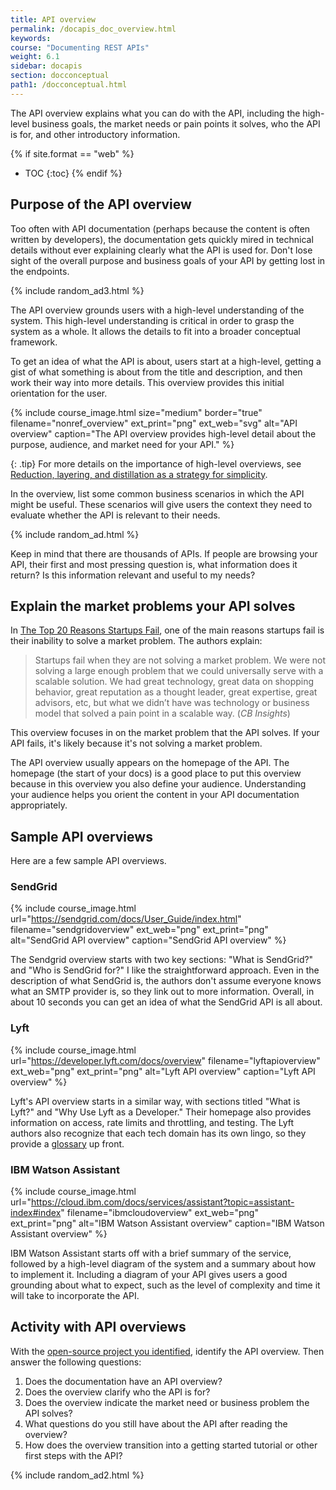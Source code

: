 ```yaml
---
title: API overview
permalink: /docapis_doc_overview.html
keywords:
course: "Documenting REST APIs"
weight: 6.1
sidebar: docapis
section: docconceptual
path1: /docconceptual.html
---
```


The API overview explains what you can do with the API, including the high-level business goals, the market needs or pain points it solves, who the API is for, and other introductory information.

{% if site.format == "web" %}
* TOC
{:toc}
{% endif %}

## Purpose of the API overview

Too often with API documentation (perhaps because the content is often written by developers), the documentation gets quickly mired in technical details without ever explaining clearly what the API is used for. Don't lose sight of the overall purpose and business goals of your API by getting lost in the endpoints.

{% include random_ad3.html %}

The API overview grounds users with a high-level understanding of the system. This high-level understanding is critical in order to grasp the system as a whole. It allows the details to fit into a broader conceptual framework.

To get an idea of what the API is about, users start at a high-level, getting a gist of what something is about from the title and description, and then work their way into more details. This overview provides this initial orientation for the user.

{% include course_image.html size="medium" border="true" filename="nonref_overview" ext_print="png" ext_web="svg" alt="API overview" caption="The API overview provides high-level detail about the purpose, audience, and market need for your API." %}

{: .tip}
For more details on the importance of high-level overviews, see [Reduction, layering, and distillation as a strategy for simplicity](https://idratherbewriting.com/simplifying-complexity/reduction-layering-distillation.html).

In the overview, list some common business scenarios in which the API might be useful. These scenarios will give users the context they need to evaluate whether the API is relevant to their needs.

{% include random_ad.html %}

Keep in mind that there are thousands of APIs. If people are browsing your API, their first and most pressing question is, what information does it return? Is this information relevant and useful to my needs?

## Explain the market problems your API solves

In [The Top 20 Reasons Startups Fail](https://www.cbinsights.com/research/startup-failure-reasons-top/), one of the main reasons startups fail is their inability to solve a market problem. The authors explain:

> Startups fail when they are not solving a market problem. We were not solving a large enough problem that we could universally serve with a scalable solution. We had great technology, great data on shopping behavior, great reputation as a thought leader, great expertise, great advisors, etc, but what we didn’t have was technology or business model that solved a pain point in a scalable way. (*CB Insights*)

This overview focuses in on the market problem that the API solves. If your API fails, it's likely because it's not solving a market problem.

The API overview usually appears on the homepage of the API. The homepage (the start of your docs) is a good place to put this overview because in this overview you also define your audience. Understanding your audience helps you orient the content in your API documentation appropriately.

## Sample API overviews

Here are a few sample API overviews.

### SendGrid

{% include course_image.html url="https://sendgrid.com/docs/User_Guide/index.html" filename="sendgridoverview" ext_web="png" ext_print="png" alt="SendGrid API overview" caption="SendGrid API overview" %}

The Sendgrid overview starts with two key sections: "What is SendGrid?" and "Who is SendGrid for?" I like the straightforward approach. Even in the description of what SendGrid is, the authors don't assume everyone knows what an SMTP provider is, so they link out to more information. Overall, in about 10 seconds you can get an idea of what the SendGrid API is all about.

### Lyft

{% include course_image.html url="https://developer.lyft.com/docs/overview" filename="lyftapioverview" ext_web="png" ext_print="png" alt="Lyft API overview" caption="Lyft API overview" %}

Lyft's API overview starts in a similar way, with sections titled "What is Lyft?" and "Why Use Lyft as a Developer." Their homepage also provides information on access, rate limits and throttling, and testing. The Lyft authors also recognize that each tech domain has its own lingo, so they provide a [glossary](docapis_glossary_section.html) up front.

### IBM Watson Assistant

{% include course_image.html url="https://cloud.ibm.com/docs/services/assistant?topic=assistant-index#index" filename="ibmcloudoverview" ext_web="png" ext_print="png" alt="IBM Watson Assistant overview" caption="IBM Watson Assistant overview" %}

IBM Watson Assistant starts off with a brief summary of the service, followed by a high-level diagram of the system and a summary about how to implement it. Including a diagram of your API gives users a good grounding about what to expect, such as the level of complexity and time it will take to incorporate the API.

## <i class="fa fa-user-circle"></i> Activity with API overviews

With the [open-source project you identified](docapis_find_open_source_project.html), identify the API overview. Then answer the following questions:

1. Does the documentation have an API overview?
2. Does the overview clarify who the API is for?
3. Does the overview indicate the market need or business problem the API solves?
4. What questions do you still have about the API after reading the overview?
5. How does the overview transition into a getting started tutorial or other first steps with the API?

{% include random_ad2.html %}
